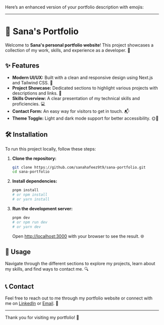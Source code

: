 Here’s an enhanced version of your portfolio description with emojis:

---

# 🌟 Sana's Portfolio

Welcome to **Sana's personal portfolio website**! This project showcases a collection of my work, skills, and experience as a developer. 🚀

## ✨ Features

* **Modern UI/UX:** Built with a clean and responsive design using Next.js and Tailwind CSS. 🎨
* **Project Showcase:** Dedicated sections to highlight various projects with descriptions and links. 📁
* **Skills Overview:** A clear presentation of my technical skills and proficiencies. 💻
* **Contact Form:** An easy way for visitors to get in touch. 📬
* **Theme Toggle:** Light and dark mode support for better accessibility. 🌞🌙

## 🛠️ Installation

To run this project locally, follow these steps:

1. **Clone the repository:**
    ```bash
    git clone https://github.com/sanahafeez9t9/sana-portfolio.git
    cd sana-portfolio
    ```

2. **Install dependencies:**
    ```bash
    pnpm install
    # or npm install
    # or yarn install
    ```

3. **Run the development server:**
    ```bash
    pnpm dev
    # or npm run dev
    # or yarn dev
    ```

    Open [http://localhost:3000](http://localhost:3000) with your browser to see the result. 🌐

## 📖 Usage

Navigate through the different sections to explore my projects, learn about my skills, and find ways to contact me. 🔍

## 📞 Contact

Feel free to reach out to me through my portfolio website or connect with me on [LinkedIn](linkedin.com/in/sanahafeez) or [Email](sanahafeez8oct@gmail.com). 🤝

---

Thank you for visiting my portfolio! 🙏
